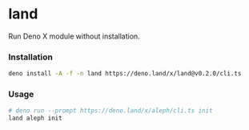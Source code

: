 # land

Run Deno X module without installation.

### Installation

```bash
deno install -A -f -n land https://deno.land/x/land@v0.2.0/cli.ts
```

### Usage

```bash
# deno run --prompt https://deno.land/x/aleph/cli.ts init
land aleph init
```